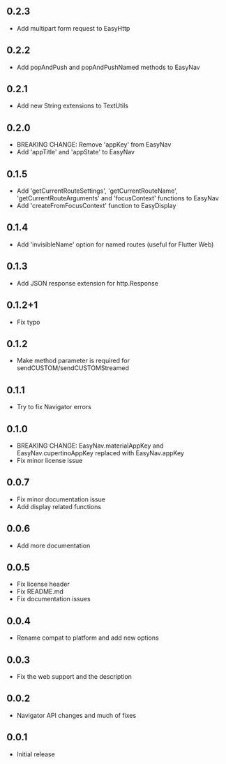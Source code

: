 ## 0.2.3

* Add multipart form request to EasyHttp

## 0.2.2

* Add popAndPush and popAndPushNamed methods to EasyNav

## 0.2.1

* Add new String extensions to TextUtils

## 0.2.0

* BREAKING CHANGE: Remove 'appKey' from EasyNav
* Add 'appTitle' and 'appState' to EasyNav

## 0.1.5

* Add 'getCurrentRouteSettings', 'getCurrentRouteName', 'getCurrentRouteArguments' and 'focusContext' functions to EasyNav
* Add 'createFromFocusContext' function to EasyDisplay

## 0.1.4

* Add 'invisibleName' option for named routes (useful for Flutter Web)

## 0.1.3

* Add JSON response extension for http.Response

## 0.1.2+1

* Fix typo

## 0.1.2

* Make method parameter is required for sendCUSTOM/sendCUSTOMStreamed

## 0.1.1

* Try to fix Navigator errors

## 0.1.0

* BREAKING CHANGE: EasyNav.materialAppKey and EasyNav.cupertinoAppKey replaced with EasyNav.appKey
* Fix minor license issue

## 0.0.7

* Fix minor documentation issue
* Add display related functions

## 0.0.6

* Add more documentation

## 0.0.5

* Fix license header
* Fix README.md
* Fix documentation issues

## 0.0.4

* Rename compat to platform and add new options

## 0.0.3

* Fix the web support and the description

## 0.0.2

* Navigator API changes and much of fixes


## 0.0.1

* Initial release
